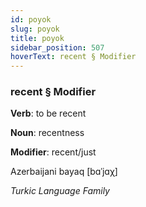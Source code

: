 ```yaml
---
id: poyok
slug: poyok
title: poyok
sidebar_position: 507
hoverText: recent § Modifier
---
```


### recent § Modifier

**Verb**: to be recent

**Noun**: recentness

**Modifier**: recent/just

Azerbaijani bayaq [bɑˈjɑχ]

*Turkic Language Family*